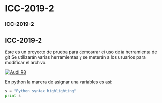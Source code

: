 # ICC-2019-2
### ICC-2019-2
## ICC-2019-2
Este es un proyecto de prueba para demostrar el uso de la herramienta de git
Se utilizarán varias herramientas y se meterán a los usuarios para modificar el archivo.

[![Audi R8](http://img.youtube.com/vi/KOxbO0EI4MA/0.jpg)](https://www.youtube.com/watch?v=KOxbO0EI4MA "Audi R8")

En python la manera de asignar una variables es asi:

```python
s = "Python syntax highlighting"
print s
```
